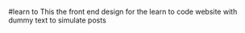#learn to
This the front end design for the learn to code website with dummy text to simulate posts
